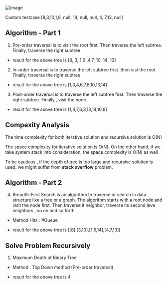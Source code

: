 

![image](https://user-images.githubusercontent.com/46132312/152686914-03c608d2-448d-413d-b6bd-1d6cf16b9ae5.png)

Custom testcase
[8,3,10,1,6, null, 14, null, null, 4, 7,13, null]

<h2> Algorithm - Part 1 </h2>

1. Pre-order traversal is to visit the root first. Then traverse the left subtree. Finally, traverse the right subtree.

- result for the above tree is [8, 3, 1,6 ,4,7, 10, 14, 13]

2. In-order traversal is to traverse the left subtree first. then vist the root. Finally, traverse the right subtree.

- result for the above tree is [1,3,4,6,7,8,10,13,14]

3. Post-order traversal is to traverse the left subtree first. Then traverse the right subtree. Finally , visit the node.

- result for the above tree is [1,4,7,6,3,13,14,10,8]

<h2> Compexity Analysis </h2>

The time complexity for both iterative solution and recursive solution is O(N)

The space complexity for iterative solution is O(N). On the other hand, if we take system stack into consideration, the space complexity is O(N) as well

To be cautious , if the depth of tree is too large and recursive solution is used, we might suffer from **stack overflow** problem.

<h2> Algorithm - Part 2 </h2>

4. Breadth-First Search is an algorithm to traverse or search in data structure like a tree or a graph. The algorithm starts with a root node and visit the node first.
Then traverse it neighbor, traverse its second leve neighbors , so on and so forth

- Method Hits : #Queue

- result for the above tree is [[8],[3,10],[1,6,14],[4,7,13]]

<h2> Solve Problem Recursively </h2>

1. Maximum Depth of Binary Tree

- Method : Top Down method (Pre-order traversal)

- result for the above tree is 4


